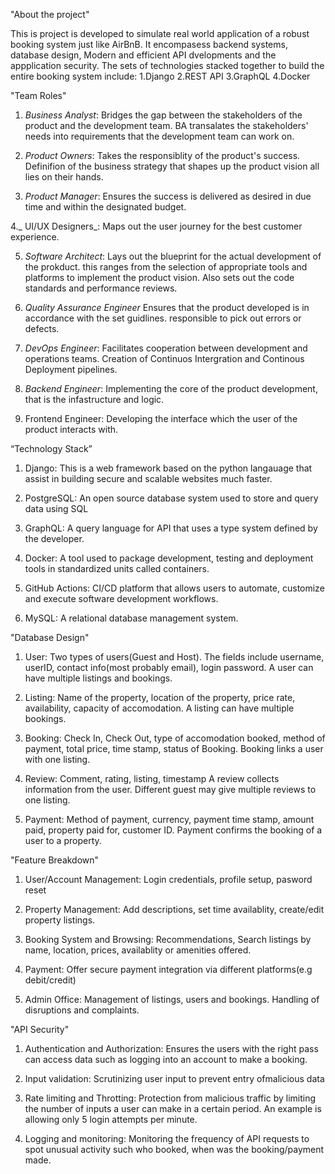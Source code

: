 "About the project"

This is project is developed to simulate real world application of a robust booking system just like AirBnB. It encompasess backend systems, database design, Modern and efficient API dvelopments and the appplication security. 
The sets of technologies stacked together to build the entire booking system include:
  1.Django
  2.REST API
  3.GraphQL
  4.Docker


"Team Roles"
1. _Business Analyst_: Bridges the gap between the stakeholders of the product and the development team. BA transalates the stakeholders' needs into requirements that the development team can work on.

2. _Product Owners_: Takes the responsiblity of the product's success. Definifion of the business strategy that shapes up the product vision all lies on their hands.

3. _Product Manager_: Ensures the success is delivered as desired in due time and within the designated budget.

4._ UI/UX Designers_: Maps out the user journey for the best customer experience.

5. _Software Architect_: Lays out the blueprint for the actual development of the prokduct. this ranges from the selection of appropriate tools and platforms to implement the product vision. Also sets out the code standards and performance reviews.

6. _Quality Assurance Engineer_ Ensures that the product developed is in accordance with the set guidlines. responsible to pick out errors or defects.

7. _DevOps Engineer_: Facilitates cooperation between development and operations teams. Creation of Continuos Intergration and Continous Deployment pipelines.
8. _Backend Engineer_: Implementing the core of the product development, that is the infastructure and logic.

9. Frontend Engineer: Developing the interface which the user of the product interacts with.


“Technology Stack”
1. Django: This is a web framework based on the python langauage that assist in building secure and scalable websites much faster.

2. PostgreSQL: An open source database system used to store and query data using SQL

3. GraphQL: A query language for API that uses a type system defined by the developer.

4. Docker: A tool used to package development, testing and deployment tools in standardized units called containers.

5. GitHub Actions: CI/CD platform that allows users to automate, customize and execute software development workflows.

6. MySQL: A relational database management system.


"Database Design"
1. User: Two types of users(Guest and Host). The fields include username, userID, contact info(most probably email), login password.
A user can have multiple listings and bookings.

2. Listing: Name of the property, location of the property, price rate, availability, capacity of accomodation.
A listing can have multiple bookings.

3. Booking: Check In, Check Out, type of accomodation booked, method of payment, total price, time stamp, status of Booking.
Booking links a user with one listing.

4. Review: Comment, rating, listing, timestamp
A review collects information from the user.
Different guest may give multiple reviews to one listing.

5. Payment: Method of payment, currency, payment time stamp, amount paid, property paid for, customer ID.
Payment confirms the booking of a user to a property.


"Feature Breakdown"
1. User/Account Management: Login credentials, profile setup, pasword reset

2. Property Management: Add descriptions, set time availablity, create/edit property listings.

3. Booking System and Browsing: Recommendations, Search listings by name, location, prices, availablity or amenities offered.

4. Payment: Offer secure payment integration via different platforms(e.g debit/credit)

5. Admin Office: Management of listings, users and bookings. Handling of disruptions and complaints. 


"API Security"
1. Authentication and Authorization: Ensures the users with the right pass can access data such as logging into an account to make a booking.

2. Input validation: Scrutinizing user input to prevent entry ofmalicious data

3. Rate limiting and Throtting: Protection from malicious traffic by limiting the number of inputs a user can make in a certain period. An example is allowing only 5 login attempts per minute.

4. Logging and monitoring: Monitoring the frequency of API requests to spot unusual activity such who booked, when was the booking/payment made.

